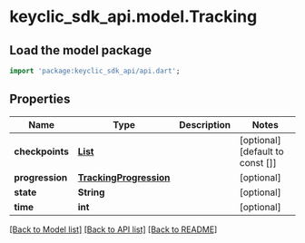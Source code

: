 # keyclic_sdk_api.model.Tracking

## Load the model package
```dart
import 'package:keyclic_sdk_api/api.dart';
```

## Properties
Name | Type | Description | Notes
------------ | ------------- | ------------- | -------------
**checkpoints** | [**List<Checkpoint>**](Checkpoint.md) |  | [optional] [default to const []]
**progression** | [**TrackingProgression**](TrackingProgression.md) |  | [optional] 
**state** | **String** |  | [optional] 
**time** | **int** |  | [optional] 

[[Back to Model list]](../README.md#documentation-for-models) [[Back to API list]](../README.md#documentation-for-api-endpoints) [[Back to README]](../README.md)


